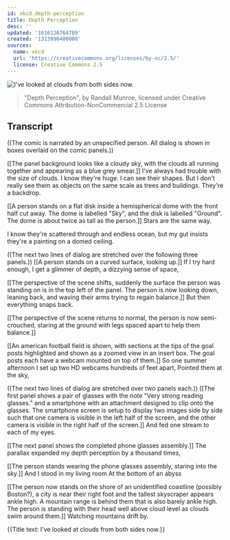 ```yaml
---
id: xkcd.depth-perception
title: Depth Perception
desc: ''
updated: '1616126764789'
created: '1313996400000'
sources:
  name: xkcd
  url: 'https://creativecommons.org/licenses/by-nc/2.5/'
  license: Creative Commons 2.5
---
```

![I've looked at clouds from both sides now.](https://imgs.xkcd.com/comics/depth_perception.png)
> "Depth Perception", by Randall Munroe, licensed under Creative Commons Attribution-NonCommercial 2.5 License

## Transcript
((The comic is narrated by an unspecified person. All dialog is shown in boxes overlaid on the comic panels.))

[[The panel background looks like a cloudy sky, with the clouds all running together and appearing as a blue
grey smear.]]
I've always had trouble with the size of clouds.
I 
know
 they're huge. I can see their shapes.
But I don't really see them as objects on the same scale as trees and buildings.
They're a backdrop.

[[A person stands on a flat disk inside a hemispherical dome with the front half cut away. The dome is labelled "Sky", and the disk is labelled "Ground". The dome is about twice as tall as the person.]]
Stars are the same way.

I know they're scattered through and endless ocean, but my gut insists they're a painting on a domed ceiling.

((The next two lines of dialog are stretched over the following three panels.))
[[A person stands on a curved surface, looking up.]]
If I try hard enough, I get a glimmer of depth, a dizzying sense of space,

[[The perspective of the scene shifts, suddenly the surface the person was standing on is in the top left of the panel. The person is now looking down, leaning back, and waving their arms trying to regain balance.]]
But then everything snaps back.

[[The perspective of the scene returns to normal, the person is now semi-crouched, staring at the ground with legs spaced apart to help them balance.]]

[[An american football field is shown, with sections at the tips of the goal posts highlighted and shown as a zoomed view in an insert box. The goal posts each have a webcam mounted on top of them.]]
So one summer afternoon
I set up two HD webcams hundreds of feet apart,
Pointed them at the sky,

((The next two lines of dialog are stretched over two panels each.))
[[The first panel shows a pair of glasses with the note "Very strong reading glasses." and a smartphone with an attachment designed to clip onto the glasses. The smartphone screen is setup to display two images side by side such that one camera is visible in the left half of the screen, and the other camera is visible in the right half of the screen.]]
And fed one stream to each of my eyes.

[[The next panel shows the completed phone
glasses assembly.]]
The parallax expanded my depth perception by a thousand times,

[[The person stands wearing the phone
glasses assembly, staring into the sky.]]
And I stood in my living room
At the bottom of an abyss

[[The person now stands on the shore of an unidentified coastline (possibly Boston?), a city is near their right foot and the tallest skyscraper appears ankle high. A mountain range is behind them that is also barely ankle high. The person is standing with their head well above cloud level as clouds swim around them.]]
Watching mountains drift by.

{{Title text: I've looked at clouds from both sides now.}}
